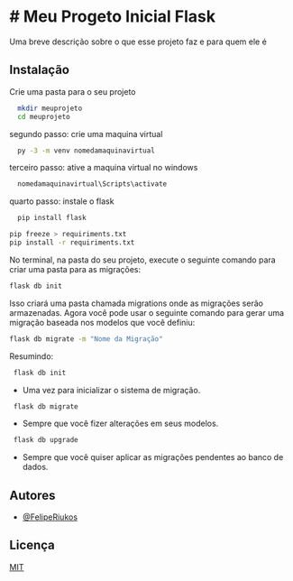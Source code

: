 
# # Meu Progeto Inicial Flask

Uma breve descrição sobre o que esse projeto faz e para quem ele é


## Instalação

Crie uma pasta para o seu projeto

```bash
  mkdir meuprojeto
  cd meuprojeto
```
segundo passo: crie uma maquina virtual

```bash
  py -3 -m venv nomedamaquinavirtual
```    
terceiro passo: ative a maquina virtual no windows

```bash
  nomedamaquinavirtual\Scripts\activate
```
quarto passo: instale o flask

```bash
  pip install flask
```
```bash
pip freeze > requiriments.txt    
pip install -r requiriments.txt
```

No terminal, na pasta do seu projeto, execute o seguinte comando para criar uma pasta para as migrações:
```bash
flask db init
```
Isso criará uma pasta chamada migrations onde as migrações serão armazenadas.
Agora você pode usar o seguinte comando para gerar uma migração baseada nos modelos que você definiu:
```bash
flask db migrate -m "Nome da Migração"
```
Resumindo:

```bash
 flask db init 
 ``` 
- Uma vez para inicializar o sistema de migração.
```bash
 flask db migrate
 ```
- Sempre que você fizer alterações em seus modelos.
```bash
 flask db upgrade 
 ```
- Sempre que você quiser aplicar as migrações pendentes ao banco de dados.

## Autores

- [@FelipeRiukos](https://www.github.com/FelipeRiukos)


## Licença

[MIT](https://choosealicense.com/licenses/mit/)

